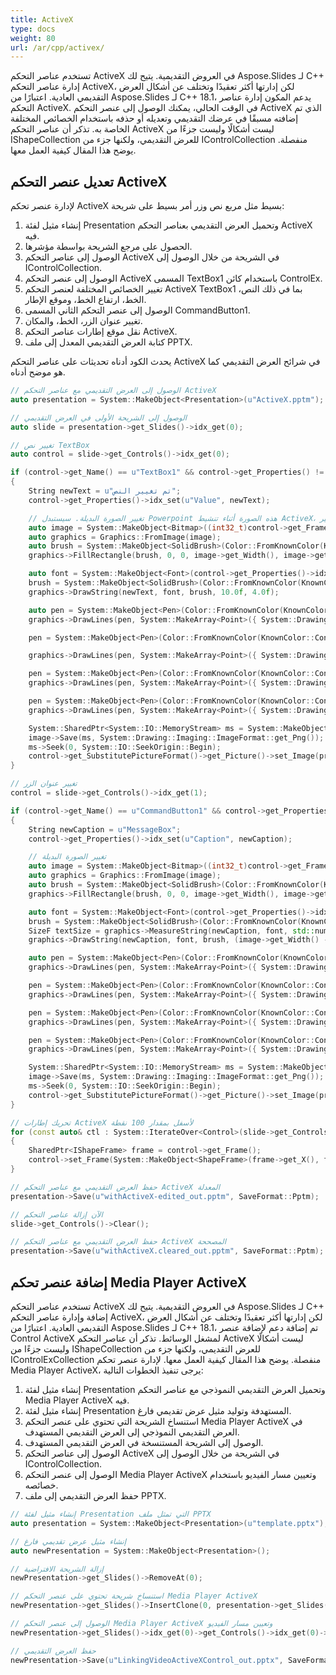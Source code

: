 ```yaml
---
title: ActiveX
type: docs
weight: 80
url: /ar/cpp/activex/
---
```



تستخدم عناصر التحكم ActiveX في العروض التقديمية. يتيح لك Aspose.Slides لـ C++ إدارة عناصر التحكم ActiveX، لكن إدارتها أكثر تعقيدًا وتختلف عن أشكال العرض التقديمي العادية. اعتبارًا من Aspose.Slides لـ C++ 18.1، يدعم المكون إدارة عناصر التحكم ActiveX. في الوقت الحالي، يمكنك الوصول إلى عنصر التحكم ActiveX الذي تم إضافته مسبقًا في عرضك التقديمي وتعديله أو حذفه باستخدام الخصائص المختلفة الخاصة به. تذكر أن عناصر التحكم ActiveX ليست أشكالًا وليست جزءًا من IShapeCollection للعرض التقديمي، ولكنها جزء من IControlCollection منفصلة. يوضح هذا المقال كيفية العمل معها.

## **تعديل عنصر التحكم ActiveX**
لإدارة عنصر تحكم ActiveX بسيط مثل مربع نص وزر أمر بسيط على شريحة:

1. إنشاء مثيل لفئة Presentation وتحميل العرض التقديمي بعناصر التحكم ActiveX فيه.
1. الحصول على مرجع الشريحة بواسطة مؤشرها.
1. الوصول إلى عناصر التحكم ActiveX في الشريحة من خلال الوصول إلى IControlCollection.
1. الوصول إلى عنصر التحكم ActiveX المسمى TextBox1 باستخدام كائن ControlEx.
1. تغيير الخصائص المختلفة لعنصر التحكم ActiveX TextBox1 بما في ذلك النص، الخط، ارتفاع الخط، وموقع الإطار.
1. الوصول إلى عنصر التحكم الثاني المسمى CommandButton1.
1. تغيير عنوان الزر، الخط، والمكان.
1. نقل موقع إطارات عناصر التحكم ActiveX.
1. كتابة العرض التقديمي المعدل إلى ملف PPTX.

يحدث الكود أدناه تحديثات على عناصر التحكم ActiveX في شرائح العرض التقديمي كما هو موضح أدناه.

``` cpp
// الوصول إلى العرض التقديمي مع عناصر التحكم ActiveX
auto presentation = System::MakeObject<Presentation>(u"ActiveX.pptm");

// الوصول إلى الشريحة الأولى في العرض التقديمي
auto slide = presentation->get_Slides()->idx_get(0);

// تغيير نص TextBox
auto control = slide->get_Controls()->idx_get(0);

if (control->get_Name() == u"TextBox1" && control->get_Properties() != nullptr)
{
    String newText = u"تم تغيير النص";
    control->get_Properties()->idx_set(u"Value", newText);

    // تغيير الصورة البديلة. سيستبدل Powerpoint هذه الصورة أثناء تنشيط ActiveX، لذا في بعض الأحيان يكون من الجيد ترك الصورة دون تغيير.
    auto image = System::MakeObject<Bitmap>((int32_t)control->get_Frame()->get_Width(), (int32_t)control->get_Frame()->get_Height());
    auto graphics = Graphics::FromImage(image);
    auto brush = System::MakeObject<SolidBrush>(Color::FromKnownColor(KnownColor::Window));
    graphics->FillRectangle(brush, 0, 0, image->get_Width(), image->get_Height());

    auto font = System::MakeObject<Font>(control->get_Properties()->idx_get(u"FontName"), 14.0f);
    brush = System::MakeObject<SolidBrush>(Color::FromKnownColor(KnownColor::WindowText));
    graphics->DrawString(newText, font, brush, 10.0f, 4.0f);

    auto pen = System::MakeObject<Pen>(Color::FromKnownColor(KnownColor::ControlDark), 1.0f);
    graphics->DrawLines(pen, System::MakeArray<Point>({ System::Drawing::Point(0, image->get_Height() - 1), Point(0, 0), System::Drawing::Point(image->get_Width() - 1, 0) }));

    pen = System::MakeObject<Pen>(Color::FromKnownColor(KnownColor::ControlDarkDark), 1.0f);

    graphics->DrawLines(pen, System::MakeArray<Point>({ System::Drawing::Point(1, image->get_Height() - 2), Point(1, 1), System::Drawing::Point(image->get_Width() - 2, 1) }));

    pen = System::MakeObject<Pen>(Color::FromKnownColor(KnownColor::ControlLight), 1.0f);
    graphics->DrawLines(pen, System::MakeArray<Point>({ System::Drawing::Point(1, image->get_Height() - 1), System::Drawing::Point(image->get_Width() - 1, image->get_Height() - 1), System::Drawing::Point(image->get_Width() - 1, 1) }));

    pen = System::MakeObject<Pen>(Color::FromKnownColor(KnownColor::ControlLightLight), 1.0f);
    graphics->DrawLines(pen, System::MakeArray<Point>({ System::Drawing::Point(0, image->get_Height()), System::Drawing::Point(image->get_Width(), image->get_Height()), System::Drawing::Point(image->get_Width(), 0) }));

    System::SharedPtr<System::IO::MemoryStream> ms = System::MakeObject<System::IO::MemoryStream>();
    image->Save(ms, System::Drawing::Imaging::ImageFormat::get_Png());
    ms->Seek(0, System::IO::SeekOrigin::Begin);
    control->get_SubstitutePictureFormat()->get_Picture()->set_Image(presentation->get_Images()->AddImage(ms));
}

// تغيير عنوان الزر
control = slide->get_Controls()->idx_get(1);

if (control->get_Name() == u"CommandButton1" && control->get_Properties() != nullptr)
{
    String newCaption = u"MessageBox";
    control->get_Properties()->idx_set(u"Caption", newCaption);

    // تغيير الصورة البديلة
    auto image = System::MakeObject<Bitmap>((int32_t)control->get_Frame()->get_Width(), (int32_t)control->get_Frame()->get_Height());
    auto graphics = Graphics::FromImage(image);
    auto brush = System::MakeObject<SolidBrush>(Color::FromKnownColor(KnownColor::Control));
    graphics->FillRectangle(brush, 0, 0, image->get_Width(), image->get_Height());

    auto font = System::MakeObject<Font>(control->get_Properties()->idx_get(u"FontName"), 14.0f);
    brush = System::MakeObject<SolidBrush>(Color::FromKnownColor(KnownColor::WindowText));
    SizeF textSize = graphics->MeasureString(newCaption, font, std::numeric_limits<int32_t>::max());
    graphics->DrawString(newCaption, font, brush, (image->get_Width() - textSize.get_Width()) / 2, (image->get_Height() - textSize.get_Height()) / 2);

    auto pen = System::MakeObject<Pen>(Color::FromKnownColor(KnownColor::ControlLightLight), 1.0f);
    graphics->DrawLines(pen, System::MakeArray<Point>({ System::Drawing::Point(0, image->get_Height() - 1), Point(0, 0), System::Drawing::Point(image->get_Width() - 1, 0) }));

    pen = System::MakeObject<Pen>(Color::FromKnownColor(KnownColor::ControlLight), 1.0f);
    graphics->DrawLines(pen, System::MakeArray<Point>({ System::Drawing::Point(1, image->get_Height() - 2), Point(1, 1), System::Drawing::Point(image->get_Width() - 2, 1) }));

    pen = System::MakeObject<Pen>(Color::FromKnownColor(KnownColor::ControlDark), 1.0f);
    graphics->DrawLines(pen, System::MakeArray<Point>({ System::Drawing::Point(1, image->get_Height() - 1), System::Drawing::Point(image->get_Width() - 1, image->get_Height() - 1), System::Drawing::Point(image->get_Width() - 1, 1) }));

    pen = System::MakeObject<Pen>(Color::FromKnownColor(KnownColor::ControlDarkDark), 1.0f);
    graphics->DrawLines(pen, System::MakeArray<Point>({ System::Drawing::Point(0, image->get_Height()), System::Drawing::Point(image->get_Width(), image->get_Height()), System::Drawing::Point(image->get_Width(), 0) }));

    System::SharedPtr<System::IO::MemoryStream> ms = System::MakeObject<System::IO::MemoryStream>();
    image->Save(ms, System::Drawing::Imaging::ImageFormat::get_Png());
    ms->Seek(0, System::IO::SeekOrigin::Begin);
    control->get_SubstitutePictureFormat()->get_Picture()->set_Image(presentation->get_Images()->AddImage(ms));
}

// تحريك إطارات ActiveX لأسفل بمقدار 100 نقطة
for (const auto& ctl : System::IterateOver<Control>(slide->get_Controls()))
{
    SharedPtr<IShapeFrame> frame = control->get_Frame();
    control->set_Frame(System::MakeObject<ShapeFrame>(frame->get_X(), frame->get_Y() + 100, frame->get_Width(), frame->get_Height(), frame->get_FlipH(), frame->get_FlipV(), frame->get_Rotation()));
}

// حفظ العرض التقديمي مع عناصر التحكم ActiveX المعدلة
presentation->Save(u"withActiveX-edited_out.pptm", SaveFormat::Pptm);

// الآن إزالة عناصر التحكم
slide->get_Controls()->Clear();

// حفظ العرض التقديمي مع عناصر التحكم ActiveX المصححة
presentation->Save(u"withActiveX.cleared_out.pptm", SaveFormat::Pptm);
```

## **إضافة عنصر تحكم Media Player ActiveX**
تستخدم عناصر التحكم ActiveX في العروض التقديمية. يتيح لك Aspose.Slides لـ C++ إضافة وإدارة عناصر التحكم ActiveX، لكن إدارتها أكثر تعقيدًا وتختلف عن أشكال العرض التقديمي العادية. اعتبارًا من Aspose.Slides لـ C++ 18.1، تم إضافة دعم لإضافة عنصر Control ActiveX لمشغل الوسائط. تذكر أن عناصر التحكم ActiveX ليست أشكالًا وليست جزءًا من IShapeCollection للعرض التقديمي، ولكنها جزء من IControlExCollection منفصلة. يوضح هذا المقال كيفية العمل معها. لإدارة عنصر تحكم Media Player ActiveX، يرجى تنفيذ الخطوات التالية:

1. إنشاء مثيل لفئة Presentation وتحميل العرض التقديمي النموذجي مع عناصر التحكم Media Player ActiveX فيه.
1. إنشاء مثيل لفئة Presentation المستهدفة وتوليد مثيل عرض تقديمي فارغ.
1. استنساخ الشريحة التي تحتوي على عنصر التحكم Media Player ActiveX في العرض التقديمي النموذجي إلى العرض التقديمي المستهدف.
1. الوصول إلى الشريحة المستنسخة في العرض التقديمي المستهدف.
1. الوصول إلى عناصر التحكم ActiveX في الشريحة من خلال الوصول إلى IControlCollection.
1. الوصول إلى عنصر التحكم Media Player ActiveX وتعيين مسار الفيديو باستخدام خصائصه.
1. حفظ العرض التقديمي إلى ملف PPTX.

``` cpp
// إنشاء مثيل لفئة Presentation التي تمثل ملف PPTX
auto presentation = System::MakeObject<Presentation>(u"template.pptx");

// إنشاء مثيل عرض تقديمي فارغ
auto newPresentation = System::MakeObject<Presentation>();

// إزالة الشريحة الافتراضية
newPresentation->get_Slides()->RemoveAt(0);

// استنساخ شريحة تحتوي على عنصر التحكم Media Player ActiveX
newPresentation->get_Slides()->InsertClone(0, presentation->get_Slides()->idx_get(0));

// الوصول إلى عنصر التحكم Media Player ActiveX وتعيين مسار الفيديو
newPresentation->get_Slides()->idx_get(0)->get_Controls()->idx_get(0)->get_Properties()->idx_set(u"URL", u"Wildlife.mp4");

// حفظ العرض التقديمي
newPresentation->Save(u"LinkingVideoActiveXControl_out.pptx", SaveFormat::Pptx);
```
